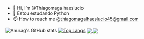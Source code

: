 - 👋 Hi, I’m @Thiagomagalhaeslucio
- 🌱 Estou estudando Python
- 📫 How to reach me @thiagomagalhaeslucio45@gmail.com

![Anurag's GitHub stats](https://github-readme-stats.vercel.app/api?username=thiagomagalhaeslucio&show_icons=true&theme=dracula)
[![Top Langs](https://github-readme-stats.vercel.app/api/top-langs/?username=thiagomagalhaeslucio&layout=compact)](https://github.com/thiagomagalhaeslucio/github-readme-stats)
<a href="https://github.com/anuraghazra/github-readme-stats">
  <img align="center" src="https://github-readme-stats.vercel.app/api/pin/?username=anuraghazra&repo=github-readme-stats" />
</a>
<a href="https://github.com/anuraghazra/convoychat">
  <img align="center" src="https://github-readme-stats.vercel.app/api/pin/?username=anuraghazra&repo=convoychat" />
</a>
